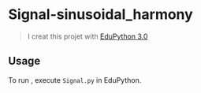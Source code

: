 # Signal-sinusoidal_harmony

>I creat this projet with [EduPython 3.0](https://edupython.tuxfamily.org/)

## Usage

To run , execute `Signal.py` in EduPython.
